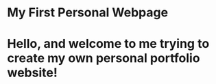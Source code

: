 # My First Personal Webpage

# Hello, and welcome to me trying to create my own personal portfolio website!
